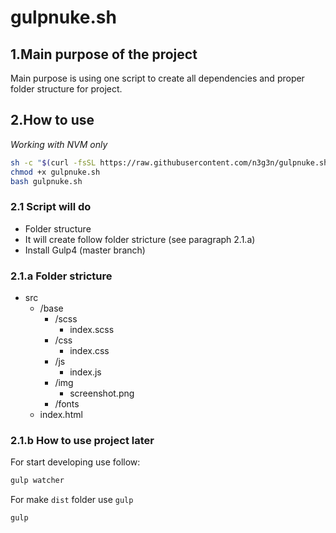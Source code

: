 # gulpnuke.sh

## 1.Main purpose of the project
Main purpose is using one script to create all dependencies and proper folder structure for project.

## 2.How to use
*Working with NVM only*
```bash
sh -c "$(curl -fsSL https://raw.githubusercontent.com/n3g3n/gulpnuke.sh/main/gulpnuke.sh)"
chmod +x gulpnuke.sh
bash gulpnuke.sh
```

### 2.1 Script will do
- Folder structure
 - It will create follow folder stricture (see paragraph 2.1.a)
- Install Gulp4 (master branch)

### 2.1.a Folder stricture
- src
  - /base
    - /scss
      - index.scss
    - /css
      - index.css
    - /js
      - index.js
    - /img
      - screenshot.png
    - /fonts
  - index.html

### 2.1.b How to use project later
For start developing use follow:
```bash
gulp watcher
```
For make `dist` folder use `gulp`
```bash
gulp
```
